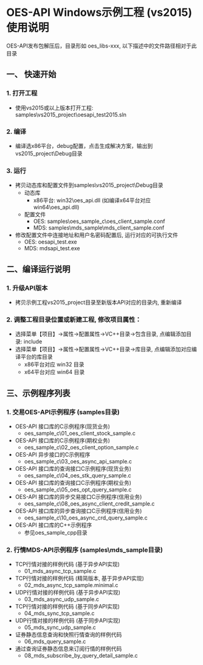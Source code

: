 # OES-API Windows示例工程 (vs2015) 使用说明

OES-API发布包解压后，目录形如 oes_libs-xxx, 以下描述中的文件路径相对于此目录

一、 快速开始
-------------------

### 1. 打开工程

  * 使用vs2015或以上版本打开工程: samples\vs2015_project\oesapi_test2015.sln

### 2. 编译

  * 编译选x86平台，debug配置，点击生成解决方案，输出到vs2015_project\Debug目录

### 3. 运行

  * 拷贝动态库和配置文件到samples\vs2015_project\Debug目录
    - 动态库
      - x86平台: win32\oes_api.dll (如编译x64平台对应 win64\oes_api.dll)
    - 配置文件
      - OES: samples\oes_sample_c\oes_client_sample.conf
      - MDS: samples\mds_sample\mds_client_sample.conf
  * 修改配置文件中连接地址和用户名密码配置后, 运行对应的可执行文件
    - OES: oesapi_test.exe
    - MDS: mdsapi_test.exe


二、编译运行说明
-------------------

### 1. 升级API版本

  * 拷贝示例工程vs2015_project目录至新版本API对应的目录内, 重新编译

### 2. 调整工程目录位置或新建工程, 修改项目属性：

  * 选择菜单【项目】->属性->配置属性->VC++目录->包含目录, 点编辑添加目录: include
  * 选择菜单【项目】->属性->配置属性->VC++目录->库目录, 点编辑添加对应编译平台的库目录
    - x86平台对应 win32 目录
    - x64平台对应 win64 目录


三、示例程序列表
-------------------

### 1. 交易OES-API示例程序 (samples目录)

  * OES-API 接口库的C示例程序(现货业务)
    - oes_sample_c\01_oes_client_stock_sample.c
  * OES-API 接口库的C示例程序(期权业务)
    - oes_sample_c\02_oes_client_option_sample.c
  * OES-API 异步接口的C示例程序
    - oes_sample_c\03_oes_async_api_sample.c
  * OES-API 接口库的查询接口C示例程序(现货业务)
    - oes_sample_c\04_oes_stk_query_sample.c
  * OES-API 接口库的查询接口C示例程序(期权业务)
    - oes_sample_c\05_oes_opt_query_sample.c
  * OES-API 接口库的异步交易接口C示例程序(信用业务)
    - oes_sample_c\08_oes_async_client_credit_sample.c
  * OES-API 接口库的异步查询接口C示例程序(信用业务)
    - oes_sample_c\10_oes_async_crd_query_sample.c
  * OES-API 接口库的C++示例程序
    - 参见oes_sample_cpp目录

### 2. 行情MDS-API示例程序 (samples\mds_sample目录)

  * TCP行情对接的样例代码 (基于异步API实现)
    - 01_mds_async_tcp_sample.c
  * TCP行情对接的样例代码 (精简版本, 基于异步API实现)
    - 02_mds_async_tcp_sample.minimal.c
  * UDP行情对接的样例代码 (基于异步API实现)
    - 03_mds_async_udp_sample.c
  * TCP行情对接的样例代码 (基于同步API实现)
    - 04_mds_sync_tcp_sample.c
  * UDP行情对接的样例代码 (基于同步API实现)
    - 05_mds_sync_udp_sample.c
  * 证券静态信息查询和快照行情查询的样例代码
    - 06_mds_query_sample.c
  * 通过查询证券静态信息来订阅行情的样例代码
    - 08_mds_subscribe_by_query_detail_sample.c
